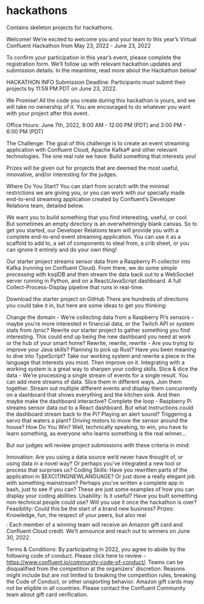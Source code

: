 # hackathons
Contains skeleton projects for hackathons.


Welcome! We’re excited to welcome you and your team to this year’s Virtual Confluent Hackathon from May 23, 2022 - June 23, 2022

To confirm your participation in this year’s event, please complete the registration form. We’ll follow up with relevant hackathon updates and submission details. In the meantime, read more about the Hackathon below!

HACKATHON INFO
Submission Deadline: Participants must submit their projects by 11:59 PM PDT on June 23, 2022.

We Promise! All the code you create during this hackathon is yours, and we will take no ownership of it. You are encouraged to do whatever you want with your project after this event.

Office Hours: June 7th, 2022, 9:00 AM - 12:00 PM (PDT) and 3:00 PM - 6:00 PM (PDT)

The Challenge: The goal of this challenge is to create an event streaming application with Confluent Cloud, Apache Kafka® and other relevant technologies. The one real rule we have: Build something that interests you!

Prizes will be given out for projects that are deemed the most useful, innovative, and/or interesting for the judges.

Where Do You Start? You can start from scratch with the minimal restrictions we are giving you, or you can work with our specially made end-to-end streaming application created by Confluent’s Developer Relations team, detailed below.

We want you to build something that you find interesting, useful, or cool. But sometimes an empty directory is an overwhelmingly blank canvas. So to get you started, our Developer Relations team will provide you with a complete end-to-end event streaming application. You can use it as a scaffold to add to, a set of components to steal from, a crib sheet, or you can ignore it entirely and do your own thing!

Our starter project streams sensor data from a Raspberry Pi collector into Kafka (running on Confluent Cloud). From there, we do some simple processing with ksqlDB and then stream the data back out to a WebSocket server running in Python, and on a React/JavaScript dashboard. A full Collect-Process-Display pipeline that runs in real-time.

Download the starter project on GitHub
There are hundreds of directions you could take it in, but here are some ideas to get you thinking:

Change the domain - We’re collecting data from a Raspberry Pi’s sensors - maybe you’re more interested in financial data, or the Twitch API or system stats from /proc? Rewrite our starter project to gather something you find interesting. This could end up being the new dashboard you need at work or the hub of your smart home?
Rewrite, rewrite, rewrite - Are you trying to improve your Java skills? Planning to pick up Rust? Have you been meaning to dive into TypeScript? Take our working system and rewrite a piece in the language that interests you most. Then improve on it. Integrating with a working system is a great way to sharpen your coding skills.
Slice & dice the data - We’re processing a single stream of events for a single result. You can add more streams of data. Slice them in different ways. Join them together. Stream out multiple different events and display them concurrently on a dashboard that shows everything and the kitchen sink. And then maybe make the dashboard interactive?
Complete the loop - Raspberry Pi streams sensor data out to a React dashboard. But what instructions could the dashboard stream back to the Pi? Playing an alert sound? Triggering a servo that waters a plant? Driving motors to move the sensor around the house?
How Do You Win? Well, technically speaking, to win, you have to learn something, as everyone who learns something is the real winner…

But our judges will review project submissions with these criteria in mind:

Innovation: Are you using a data source we’d never have thought of, or using data in a novel way? Or perhaps you’ve integrated a new tool or process that surprises us?
Coding Skills: Have you rewritten parts of the application in $EXCITINGNEWLANGUAGE? Or just done a really elegant job with something mainstream? Perhaps you’ve written a complete app in bash, just to see if you can? These are just some examples of how you can display your coding abilities.
Usability: Is it useful? Have you built something non-technical people could use? Will you use it once the hackathon is over?
Feasibility: Could this be the start of a brand new business?
Prizes: Knowledge, fun, the respect of your peers, but also real $$$$: Each member of a winning team will receive an Amazon gift card and Confluent Cloud credit. We’ll announce and reach out to winners on June 30, 2022.

Terms & Conditions: By participating in 2022, you agree to abide by the following code of conduct. Please click here to review - https://www.confluent.io/community-code-of-conduct/. Teams can be disqualified from the competition at the organizers' discretion. Reasons might include but are not limited to breaking the competition rules, breaking the Code of Conduct, or other unsporting behavior. Amazon gift cards may not be eligible in all countries. Please contact the Confluent Community team about gift card verification.

